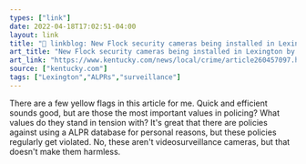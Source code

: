 ```yaml
---
types: ["link"]
date: 2022-04-18T17:02:51-04:00
layout: link
title: "🔗 linkblog: New Flock security cameras being installed in Lexington by end of May | Lexington Herald Leader'"
art_title: "New Flock security cameras being installed in Lexington by end of May | Lexington Herald Leader"
art_link: "https://www.kentucky.com/news/local/crime/article260457097.html"
source: ["kentucky.com"]
tags: ["Lexington","ALPRs","surveillance"]
---
```

There are a few yellow flags in this article for me. Quick and efficient sounds good, but are those the most important values in policing? What values do they stand in tension with? It's great that there are policies against using a ALPR database for personal reasons, but these policies regularly get violated. No, these aren't videosurveillance cameras, but that doesn't make them harmless.
